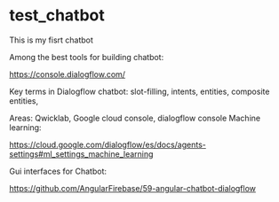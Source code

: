 # test_chatbot
This is my fisrt chatbot

Among the best tools for building chatbot:

https://console.dialogflow.com/

Key terms in Dialogflow chatbot:
slot-filling, intents, entities, composite entities,

Areas:
Qwicklab, Google cloud console, dialogflow console
Machine learning:

https://cloud.google.com/dialogflow/es/docs/agents-settings#ml_settings_machine_learning

Gui interfaces for Chatbot:

https://github.com/AngularFirebase/59-angular-chatbot-dialogflow
